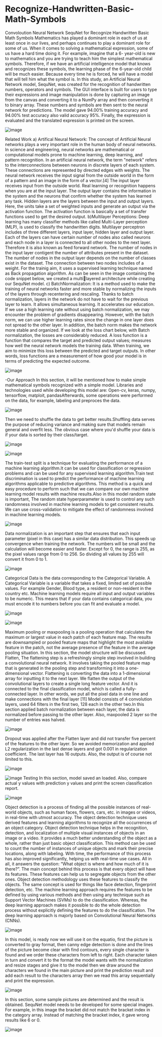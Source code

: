 # Recognize-Handwritten-Basic-Math-Symbols
Convoloution Neural Network SequNet for  Recognize Handwritten Basic Math Symbols
Mathematics has played a dominant role in each of us at least once in our lives, and 
perhaps continues to play a dominant role for some of us. When it comes to solving a 
mathematical expression, some of us have a hard time doing it. For example, imagine that a 6-
year-old is new to mathematics and you are trying to teach him the simplest mathematical 
symbols. Therefore, if we have an artificial intelligence model that knows and recognizes 
these symbols, the learning phase of the 6-year-old child will be much easier. Because every 
time he is forced, he will have a model that will tell him what the symbol is. In this study, an 
Artificial Neural Network model, SequNet, was created for the recognition of handwritten 
numbers, operators and symbols. The GUI interface is built for users to type their expressions 
and image manipulation is done by capturing an image from the canvas and converting it to a 
NumPy array and then converting it to binary array. These numbers and symbols are then sent 
to the neural network for predictions. The model gave 94.00% training accuracy and 94.00% 
test accuracy also valid accuracy 95%. Finally, the expression is evaluated and the translated
expression is printed on the screen.

![image](https://github.com/kubraca/Recognize-Handwritten-Basic-Math-Symbols/assets/72304467/69c0d114-8118-45a9-b69c-88427c4d5a35)

Related Work
a) Artifical Neural Network: 
The concept of Artificial Neural networks plays a very important role in the human 
body of neural networks. In science and engineering, neural networks are 
mathematical or computational models prone to machine learning, deep learning, and 
pattern recognition. In an artificial neural network, the term "network" refers to the 
interconnections between neurons in discrete layers of each system. These connections 
are represented by directed edges with weights. The neural network receives the input 
signal from the outside world in the form of a pattern and an image in the form of a 
vector.[4] The input layer receives input from the outside world. Real learning or 
recognition happens when you are at the input layer. The output layer contains the 
information in the system and the neurons that confirm whether the system has learned 
any task. Hidden layers are the layers between the input and output layers. Here, the 
units take a set of weighted inputs and generate an output via the activation function. 
The activation function is basically a set of transfer functions used to get the desired 
output.
b)Multilayer Perceptions:
Deep learning has many classifier methods like called Multi-Layer perception 
(MLP), is used to classify the handwritten digits. Multilayer perceptron 
includes of three different layers, input layer, hidden layer and output 
layer. Each of the layers can have certain number of nodes also called neurons and 
each node in a layer is connected to all other nodes to the next layer. Therefore it 
is also known as feed forward network. The number of nodes in the input layer 
contigent the number of attributes present in the dataset. The number of nodes in 
the output layer depends on the number of classes exist in the dataset. The 
connection between two nodes includes of a weight. For the trainig aim, it uses a 
supervised learning technique named as Back propagation algorithm.
As can be seen in the image containing the code snippet below, we created a multilayered architecture while creating our SequNet model.
c) BatchNormalization:
It is a method used to make the training of neural networks faster and more stable by 
normalizing the inputs of the layers through recentering and rescaling.
Thanks to batch normalization, layers in the network do not have to wait for the previous 
layer to learn. It allows simultaneous learning. It accelerates our education. If we use a 
high learning rate without using batch normalization, we may encounter the problem of 
gradients disappearing. However, with the batch norm, we can use higher learning rates 
since the change in one layer does not spread to the other layer. In addition, the batch 
norm makes the network more stable and organized.
If we look at the loss chart below, with Batch normalization, the losses are 
considerably reduced.
A loss function is a function that compares the target and predicted output values; 
measures how well the neural network models the training data. When training, we 
aim to minimize this loss between the predicted and target outputs. In other words, loss 
functions are a measurement of how good your model is in terms of predicting the 
expected outcome.

![image](https://github.com/kubraca/Recognize-Handwritten-Basic-Math-Symbols/assets/72304467/f5af2d33-1bcc-4c0f-9135-46cf32d44254)

 -Our Approach
In this section, it will be mentioned how to make simple mathematical symbols 
recognized with a simple model. Libraries and technologies used while developing this model 
are: Open-cv, keras, numpy, tensorflow, matploit, pandasAfterwards, some operations were 
performed on the data, for example, labeling and preproces the data.

![image](https://github.com/kubraca/Recognize-Handwritten-Basic-Math-Symbols/assets/72304467/8f976672-f484-4ab3-b14b-b1f18eb52c1a)

Then we need to shuffle the data to get better results.Shuffling data serves the purpose 
of reducing variance and making sure that models remain general and overfit less. The 
obvious case where you'd shuffle your data is if your data is sorted by their class/target.

![image](https://github.com/kubraca/Recognize-Handwritten-Basic-Math-Symbols/assets/72304467/52068f06-374a-4b1b-884c-081f6e04c921)

![image](https://github.com/kubraca/Recognize-Handwritten-Basic-Math-Symbols/assets/72304467/302bdd30-4485-4df8-afd1-c4b6b4767458)

The train-test split is a technique for evaluating the performance of a machine learning 
algorithm.It can be used for classification or regression problems and can be used for any 
supervised learning algorithm.Train test discrimination is used to predict the performance of 
machine learning algorithms applicable to predictive algorithms. This method is a quick and 
easy procedure to perform such that we can compare our own machine learning model results 
with machine results.Also in this model random state is important, The random state 
hyperparameter is used to control any such randomness involved in machine
learning models to get consistent results. We can use cross-validation to mitigate the effect of 
randomness involved in machine learning models.

![image](https://github.com/kubraca/Recognize-Handwritten-Basic-Math-Symbols/assets/72304467/f55dd819-ae07-4ce3-b3be-a7113141b276)

Data normalization is an important step that ensures that each input parameter (pixel in 
this case) has a similar data distribution. This speeds up convergence when training the 
network.
The numbers will be small and the calculation will become easier and faster. Except 
for 0, the range is 255, as the pixel values range from 0 to 256. So dividing all values by 255 
will convert it from 0 to 1.

![image](https://github.com/kubraca/Recognize-Handwritten-Basic-Math-Symbols/assets/72304467/02ad59c8-0903-4c7f-bc71-4a3172c725fa)

Categorical Data is the data corresponding to the Categorical Variable. A Categorical 
Variable is a variable that takes a fixed, limited set of possible values. For example Gender, 
Blood type, a resident or non-resident in the country etc. Machine learning models require all 
input and output variables to be numeric. This means that if your data contains categorical 
data, you must encode it to numbers before you can fit and evaluate a model.

![image](https://github.com/kubraca/Recognize-Handwritten-Basic-Math-Symbols/assets/72304467/8475c28e-29c8-477a-9de7-bd54fdc7f8c9)

![image](https://github.com/kubraca/Recognize-Handwritten-Basic-Math-Symbols/assets/72304467/34c91b02-7d07-4a51-99ee-2bd083d3f7ed)

Maximum pooling or maxpooling is a pooling operation that calculates the 
maximum or largest value in each patch of each feature map. The results are downsampled or 
pooled feature maps that highlight the most available feature in the patch, not the average 
presence of the feature in the average pooling situation. In this section, the model structure 
will be discussed.
Flatten, The flattening step is a refreshingly simple step involved in building a 
convolutional neural network. It involves taking the pooled feature map that is generated in 
the pooling step and transforming it into a one-dimensional vector. Flattening is converting 
the data into a 1-dimensional array for inputting it to the next layer. We flatten the output of 
the convolutional layers to create a single long feature vector. And it is connected to the final 
classification model, which is called a fully-connected layer. In other words, we put all the 
pixel data in one line and make connections with the final layer [11]
Model consists of 4 convolution layers, used 64 filters in the first two, 128 each in the 
other two.In this section applied batch normalization between each layer, the data is 
normalized before passing to the other layer. Also, maxpooled 2 layer so the number of 
entries was halved.

![image](https://github.com/kubraca/Recognize-Handwritten-Basic-Math-Symbols/assets/72304467/be689d77-850c-4494-be8b-43c5942e1bac)

Dropout was applied after the Flatten layer and did not transfer five percent of the features to 
the other layer. So we avoided memorization and applied L2 regularization in the last dense 
layers and got 0.001 in regularization coefficient. The last layer has 16 outputs. Also, the 
output is of course not limited to this.

![image](https://github.com/kubraca/Recognize-Handwritten-Basic-Math-Symbols/assets/72304467/785a71e5-0a62-4615-9ca7-1ad170877511)

![image](https://github.com/kubraca/Recognize-Handwritten-Basic-Math-Symbols/assets/72304467/82cbfadf-ca60-4ed6-a273-55604a4cf1cb)
Testing
In this section, model saved an loaded. Also, compare actual y values with prediction y values and print the screen classification report.

![image](https://github.com/kubraca/Recognize-Handwritten-Basic-Math-Symbols/assets/72304467/db4b7636-0f8c-4c63-90cc-79650ed29d0e)

Object detection is a process of finding all the possible instances of real-world 
objects, such as human faces, flowers, cars, etc. in images or videos, in real-time with 
utmost accuracy. The object detection technique uses derived features and learning 
algorithms to recognize all the occurrences of an object category. Object detection technique 
helps in the recognition, detection, and localization of multiple visual instances of objects in 
an image or a video. It provides a much better understanding of the object as a whole, rather
than just basic object classification. This method can be used to count the number of instances 
of unique objects and mark their precise locations, along with labeling. With time, the 
performance of this process has also improved significantly, helping us with real-time use 
cases. All in all, it answers the question: “What object is where and how much of it is there?”.
The main concept behind this process is that every object will have its features. These 
features can help us to segregate objects from the other ones. Object detection methodology 
uses these features to classify the objects. The same concept is used for things like face 
detection, fingerprint detection, etc.
The machine learning approach requires the features to be defined by using various 
methods and then using any technique such as Support Vector Machines (SVMs) to do the 
classification. Whereas, the deep learning approach makes it possible to do the whole 
detection process without explicitly defining the features to do the classification. The deep 
learning approach is majorly based on Convolutional Neural Networks (CNNs).

![image](https://github.com/kubraca/Recognize-Handwritten-Basic-Math-Symbols/assets/72304467/8d97bc03-a1c8-44a8-8c4c-28a041e33c4a)

In this model, is ready now we will use it on the equatio, first the picture is converted 
to gray format, then canny edge detection is done and the lines of the picture become clear 
with find contours, every single character is found and we order these characters from left to 
right.
Each character taken in turn and convert it to the format the model wants with the 
normalization and resize stages and give it to the model then we draw around the characters 
we found in the main picture and print the prediction result and add each result to the 
characters array then we read this array sequentially and print the expression.

![image](https://github.com/kubraca/Recognize-Handwritten-Basic-Math-Symbols/assets/72304467/a7600e93-4a15-4a75-a8cd-ecd195e91b4d)

In this section, some sample pictures are determined and the result is obtained. SequNet 
model needs to be developed for some special images. For example, in this image the bracket 
did not match the bracket index in the category array. Instead of matching the bracket index, it 
gave wrong results like 6 or 0.

![image](https://github.com/kubraca/Recognize-Handwritten-Basic-Math-Symbols/assets/72304467/e0ca360c-e443-4ecb-b13c-4f2ed40ddb22)



